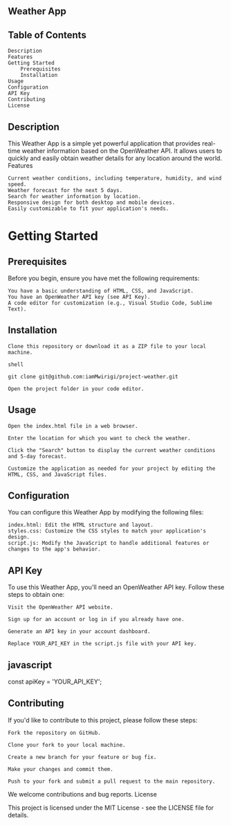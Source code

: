  ## Weather App 
## Table of Contents

    Description
    Features
    Getting Started
        Prerequisites
        Installation
    Usage
    Configuration
    API Key
    Contributing
    License

## Description

This Weather App is a simple yet powerful application that provides real-time weather information based on the OpenWeather API. It allows users to quickly and easily obtain weather details for any location around the world.
Features

    Current weather conditions, including temperature, humidity, and wind speed.
    Weather forecast for the next 5 days.
    Search for weather information by location.
    Responsive design for both desktop and mobile devices.
    Easily customizable to fit your application's needs.

 # Getting Started
 ## Prerequisites

Before you begin, ensure you have met the following requirements:

    You have a basic understanding of HTML, CSS, and JavaScript.
    You have an OpenWeather API key (see API Key).
    A code editor for customization (e.g., Visual Studio Code, Sublime Text).

## Installation

    Clone this repository or download it as a ZIP file to your local machine.

    shell

    git clone git@github.com:iamMwirigi/project-weather.git

    Open the project folder in your code editor.

## Usage

    Open the index.html file in a web browser.

    Enter the location for which you want to check the weather.

    Click the "Search" button to display the current weather conditions and 5-day forecast.

    Customize the application as needed for your project by editing the HTML, CSS, and JavaScript files.

## Configuration

You can configure this Weather App by modifying the following files:

    index.html: Edit the HTML structure and layout.
    styles.css: Customize the CSS styles to match your application's design.
    script.js: Modify the JavaScript to handle additional features or changes to the app's behavior.

## API Key

To use this Weather App, you'll need an OpenWeather API key. Follow these steps to obtain one:

    Visit the OpenWeather API website.

    Sign up for an account or log in if you already have one.

    Generate an API key in your account dashboard.

    Replace YOUR_API_KEY in the script.js file with your API key.

## javascript

const apiKey = 'YOUR_API_KEY';

## Contributing

If you'd like to contribute to this project, please follow these steps:

    Fork the repository on GitHub.

    Clone your fork to your local machine.

    Create a new branch for your feature or bug fix.

    Make your changes and commit them.

    Push to your fork and submit a pull request to the main repository.

We welcome contributions and bug reports.
License

This project is licensed under the MIT License - see the LICENSE file for details.
